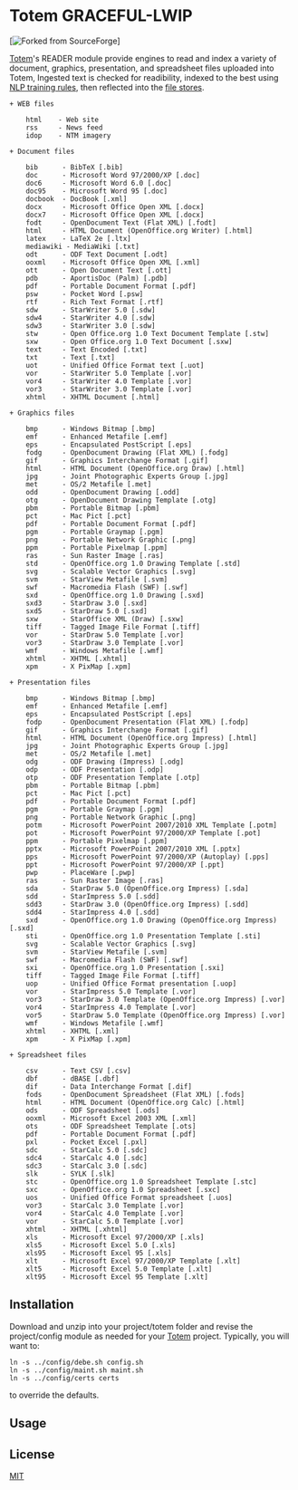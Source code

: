 # Totem GRACEFUL-LWIP

[![Forked from SourceForge](https://sourceforge.net)]

[Totem](https://git.geointapps.org/acmesds/transfer)'s READER module provide engines
to read and index a variety of document, graphics, presentation, and spreadsheet files 
uploaded into Totem,  Ingested text is checked for readibility, indexed to the best
using [NLP training rules](/admins.view), then reflected into the [file stores](/files.view).

	+ WEB files
	
		html	- Web site
		rss		- News feed
		idop	- NTM imagery
			
	+ Document files
	
		bib      - BibTeX [.bib]
		doc      - Microsoft Word 97/2000/XP [.doc]
		doc6     - Microsoft Word 6.0 [.doc]
		doc95    - Microsoft Word 95 [.doc]
		docbook  - DocBook [.xml]
		docx     - Microsoft Office Open XML [.docx]
		docx7    - Microsoft Office Open XML [.docx]
		fodt     - OpenDocument Text (Flat XML) [.fodt]
		html     - HTML Document (OpenOffice.org Writer) [.html]
		latex    - LaTeX 2e [.ltx]
		mediawiki - MediaWiki [.txt]
		odt      - ODF Text Document [.odt]
		ooxml    - Microsoft Office Open XML [.xml]
		ott      - Open Document Text [.ott]
		pdb      - AportisDoc (Palm) [.pdb]
		pdf      - Portable Document Format [.pdf]
		psw      - Pocket Word [.psw]
		rtf      - Rich Text Format [.rtf]
		sdw      - StarWriter 5.0 [.sdw]
		sdw4     - StarWriter 4.0 [.sdw]
		sdw3     - StarWriter 3.0 [.sdw]
		stw      - Open Office.org 1.0 Text Document Template [.stw]
		sxw      - Open Office.org 1.0 Text Document [.sxw]
		text     - Text Encoded [.txt]
		txt      - Text [.txt]
		uot      - Unified Office Format text [.uot]
		vor      - StarWriter 5.0 Template [.vor]
		vor4     - StarWriter 4.0 Template [.vor]
		vor3     - StarWriter 3.0 Template [.vor]
		xhtml    - XHTML Document [.html]

	+ Graphics files
	
		bmp      - Windows Bitmap [.bmp]
		emf      - Enhanced Metafile [.emf]
		eps      - Encapsulated PostScript [.eps]
		fodg     - OpenDocument Drawing (Flat XML) [.fodg]
		gif      - Graphics Interchange Format [.gif]
		html     - HTML Document (OpenOffice.org Draw) [.html]
		jpg      - Joint Photographic Experts Group [.jpg]
		met      - OS/2 Metafile [.met]
		odd      - OpenDocument Drawing [.odd]
		otg      - OpenDocument Drawing Template [.otg]
		pbm      - Portable Bitmap [.pbm]
		pct      - Mac Pict [.pct]
		pdf      - Portable Document Format [.pdf]
		pgm      - Portable Graymap [.pgm]
		png      - Portable Network Graphic [.png]
		ppm      - Portable Pixelmap [.ppm]
		ras      - Sun Raster Image [.ras]
		std      - OpenOffice.org 1.0 Drawing Template [.std]
		svg      - Scalable Vector Graphics [.svg]
		svm      - StarView Metafile [.svm]
		swf      - Macromedia Flash (SWF) [.swf]
		sxd      - OpenOffice.org 1.0 Drawing [.sxd]
		sxd3     - StarDraw 3.0 [.sxd]
		sxd5     - StarDraw 5.0 [.sxd]
		sxw      - StarOffice XML (Draw) [.sxw]
		tiff     - Tagged Image File Format [.tiff]
		vor      - StarDraw 5.0 Template [.vor]
		vor3     - StarDraw 3.0 Template [.vor]
		wmf      - Windows Metafile [.wmf]
		xhtml    - XHTML [.xhtml]
		xpm      - X PixMap [.xpm]

	+ Presentation files
	
		bmp      - Windows Bitmap [.bmp]
		emf      - Enhanced Metafile [.emf]
		eps      - Encapsulated PostScript [.eps]
		fodp     - OpenDocument Presentation (Flat XML) [.fodp]
		gif      - Graphics Interchange Format [.gif]
		html     - HTML Document (OpenOffice.org Impress) [.html]
		jpg      - Joint Photographic Experts Group [.jpg]
		met      - OS/2 Metafile [.met]
		odg      - ODF Drawing (Impress) [.odg]
		odp      - ODF Presentation [.odp]
		otp      - ODF Presentation Template [.otp]
		pbm      - Portable Bitmap [.pbm]
		pct      - Mac Pict [.pct]
		pdf      - Portable Document Format [.pdf]
		pgm      - Portable Graymap [.pgm]
		png      - Portable Network Graphic [.png]
		potm     - Microsoft PowerPoint 2007/2010 XML Template [.potm]
		pot      - Microsoft PowerPoint 97/2000/XP Template [.pot]
		ppm      - Portable Pixelmap [.ppm]
		pptx     - Microsoft PowerPoint 2007/2010 XML [.pptx]
		pps      - Microsoft PowerPoint 97/2000/XP (Autoplay) [.pps]
		ppt      - Microsoft PowerPoint 97/2000/XP [.ppt]
		pwp      - PlaceWare [.pwp]
		ras      - Sun Raster Image [.ras]
		sda      - StarDraw 5.0 (OpenOffice.org Impress) [.sda]
		sdd      - StarImpress 5.0 [.sdd]
		sdd3     - StarDraw 3.0 (OpenOffice.org Impress) [.sdd]
		sdd4     - StarImpress 4.0 [.sdd]
		sxd      - OpenOffice.org 1.0 Drawing (OpenOffice.org Impress) [.sxd]
		sti      - OpenOffice.org 1.0 Presentation Template [.sti]
		svg      - Scalable Vector Graphics [.svg]
		svm      - StarView Metafile [.svm]
		swf      - Macromedia Flash (SWF) [.swf]
		sxi      - OpenOffice.org 1.0 Presentation [.sxi]
		tiff     - Tagged Image File Format [.tiff]
		uop      - Unified Office Format presentation [.uop]
		vor      - StarImpress 5.0 Template [.vor]
		vor3     - StarDraw 3.0 Template (OpenOffice.org Impress) [.vor]
		vor4     - StarImpress 4.0 Template [.vor]
		vor5     - StarDraw 5.0 Template (OpenOffice.org Impress) [.vor]
		wmf      - Windows Metafile [.wmf]
		xhtml    - XHTML [.xml]
		xpm      - X PixMap [.xpm]

	+ Spreadsheet files
	
		csv      - Text CSV [.csv]
		dbf      - dBASE [.dbf]
		dif      - Data Interchange Format [.dif]
		fods     - OpenDocument Spreadsheet (Flat XML) [.fods]
		html     - HTML Document (OpenOffice.org Calc) [.html]
		ods      - ODF Spreadsheet [.ods]
		ooxml    - Microsoft Excel 2003 XML [.xml]
		ots      - ODF Spreadsheet Template [.ots]
		pdf      - Portable Document Format [.pdf]
		pxl      - Pocket Excel [.pxl]
		sdc      - StarCalc 5.0 [.sdc]
		sdc4     - StarCalc 4.0 [.sdc]
		sdc3     - StarCalc 3.0 [.sdc]
		slk      - SYLK [.slk]
		stc      - OpenOffice.org 1.0 Spreadsheet Template [.stc]
		sxc      - OpenOffice.org 1.0 Spreadsheet [.sxc]
		uos      - Unified Office Format spreadsheet [.uos]
		vor3     - StarCalc 3.0 Template [.vor]
		vor4     - StarCalc 4.0 Template [.vor]
		vor      - StarCalc 5.0 Template [.vor]
		xhtml    - XHTML [.xhtml]
		xls      - Microsoft Excel 97/2000/XP [.xls]
		xls5     - Microsoft Excel 5.0 [.xls]
		xls95    - Microsoft Excel 95 [.xls]
		xlt      - Microsoft Excel 97/2000/XP Template [.xlt]
		xlt5     - Microsoft Excel 5.0 Template [.xlt]
		xlt95    - Microsoft Excel 95 Template [.xlt]
 
## Installation

Download and unzip into your project/totem folder and revise the project/config module as needed
for your [Totem](https://git.geointapps.org/acmesds/transfer) project.  Typically, you will
want to:

	ln -s ../config/debe.sh config.sh
	ln -s ../config/maint.sh maint.sh
	ln -s ../config/certs certs
	
to override the defaults.

## Usage


## License

[MIT](LICENSE)
